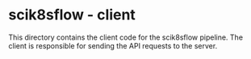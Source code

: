 # scik8sflow - client
This directory contains the client code for the scik8sflow pipeline. The client is responsible for sending the API requests to the server.